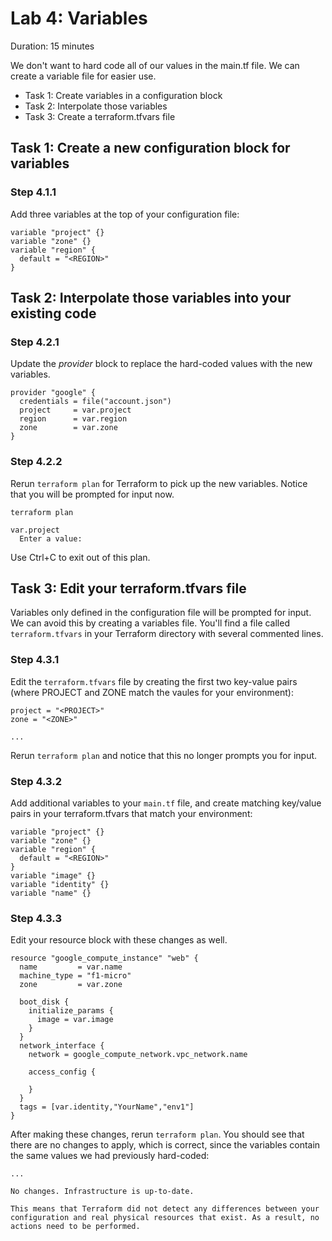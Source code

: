 # Lab 4: Variables

Duration: 15 minutes

We don't want to hard code all of our values in the main.tf file. We can create a variable file for easier use.

- Task 1: Create variables in a configuration block
- Task 2: Interpolate those variables
- Task 3: Create a terraform.tfvars file

## Task 1: Create a new configuration block for variables

### Step 4.1.1

Add three variables at the top of your configuration file:

```hcl
variable "project" {}
variable "zone" {}
variable "region" {
  default = "<REGION>"
}
```

## Task 2: Interpolate those variables into your existing code

### Step 4.2.1

Update the _provider_ block to replace the hard-coded values with the new
variables.

```hcl
provider "google" {
  credentials = file("account.json")
  project     = var.project
  region      = var.region
  zone        = var.zone
}
```

### Step 4.2.2

Rerun `terraform plan` for Terraform to pick up the new variables. Notice that you will be prompted for input now.

```shell
terraform plan
```

```text
var.project
  Enter a value:
```

Use Ctrl+C to exit out of this plan.

## Task 3: Edit your terraform.tfvars file

Variables only defined in the configuration file will be prompted for input. We
can avoid this by creating a variables file. You'll find a file called
`terraform.tfvars` in your Terraform directory with several commented lines.

### Step 4.3.1

Edit the `terraform.tfvars` file by creating the first two key-value pairs (where PROJECT and ZONE match the vaules for your environment):

```
project = "<PROJECT>"
zone = "<ZONE>"

...
```

Rerun `terraform plan` and notice that this no longer prompts you for input.

### Step 4.3.2

Add additional variables to your `main.tf` file, and create matching key/value pairs in your terraform.tfvars that match your environment:

```hcl
variable "project" {}
variable "zone" {}
variable "region" {
  default = "<REGION>"
}
variable "image" {}
variable "identity" {}
variable "name" {}
```

### Step 4.3.3

Edit your resource block with these changes as well.

```hcl
resource "google_compute_instance" "web" {
  name         = var.name
  machine_type = "f1-micro"
  zone         = var.zone

  boot_disk {
    initialize_params {
      image = var.image
    }
  }
  network_interface {
    network = google_compute_network.vpc_network.name

    access_config {

    }
  }
  tags = [var.identity,"YourName","env1"]
}
```

After making these changes, rerun `terraform plan`. You should see that there
are no changes to apply, which is correct, since the variables contain the same
values we had previously hard-coded:

```text
...

No changes. Infrastructure is up-to-date.

This means that Terraform did not detect any differences between your
configuration and real physical resources that exist. As a result, no
actions need to be performed.
```
